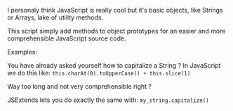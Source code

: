 I personaly think JavaScript is really cool but it's basic objects, like Strings or Arrays, lake of utility methods.

This script simply add methods to object prototypes for an easier and more comprehensible JavaScript source code.

Examples:

You have already asked yourself how to capitalize a String ?
In JavaScript we do this like: 
```this.charAt(0).toUpperCase() + this.slice(1)``` 

Way too long and not very comprehensible right ? 

JSExtends lets you do exactly the same with: ```my_string.capitalize()```

